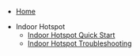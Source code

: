 <!-- docs/_sidebar.md -->

* [Home](/)

- Indoor Hotspot
  - [Indoor Hotspot Quick Start](indoor-hotspot/quick-start.md)
  - [Indoor Hotspot Troubleshooting](indoor-hotspot/troubleshooting.md)
